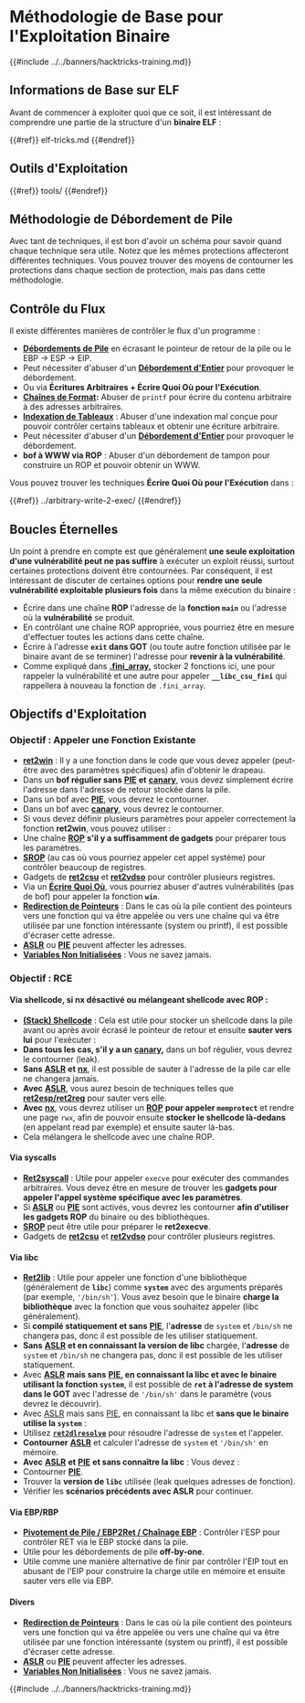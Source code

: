 # Méthodologie de Base pour l'Exploitation Binaire

{{#include ../../banners/hacktricks-training.md}}

## Informations de Base sur ELF

Avant de commencer à exploiter quoi que ce soit, il est intéressant de comprendre une partie de la structure d'un **binaire ELF** :

{{#ref}}
elf-tricks.md
{{#endref}}

## Outils d'Exploitation

{{#ref}}
tools/
{{#endref}}

## Méthodologie de Débordement de Pile

Avec tant de techniques, il est bon d'avoir un schéma pour savoir quand chaque technique sera utile. Notez que les mêmes protections affecteront différentes techniques. Vous pouvez trouver des moyens de contourner les protections dans chaque section de protection, mais pas dans cette méthodologie.

## Contrôle du Flux

Il existe différentes manières de contrôler le flux d'un programme :

- [**Débordements de Pile**](../stack-overflow/) en écrasant le pointeur de retour de la pile ou le EBP -> ESP -> EIP.
- Peut nécessiter d'abuser d'un [**Débordement d'Entier**](../integer-overflow.md) pour provoquer le débordement.
- Ou via **Écritures Arbitraires + Écrire Quoi Où pour l'Exécution**.
- [**Chaînes de Format**](../format-strings/)**:** Abuser de `printf` pour écrire du contenu arbitraire à des adresses arbitraires.
- [**Indexation de Tableaux**](../array-indexing.md) : Abuser d'une indexation mal conçue pour pouvoir contrôler certains tableaux et obtenir une écriture arbitraire.
- Peut nécessiter d'abuser d'un [**Débordement d'Entier**](../integer-overflow.md) pour provoquer le débordement.
- **bof à WWW via ROP** : Abuser d'un débordement de tampon pour construire un ROP et pouvoir obtenir un WWW.

Vous pouvez trouver les techniques **Écrire Quoi Où pour l'Exécution** dans :

{{#ref}}
../arbitrary-write-2-exec/
{{#endref}}

## Boucles Éternelles

Un point à prendre en compte est que généralement **une seule exploitation d'une vulnérabilité peut ne pas suffire** à exécuter un exploit réussi, surtout certaines protections doivent être contournées. Par conséquent, il est intéressant de discuter de certaines options pour **rendre une seule vulnérabilité exploitable plusieurs fois** dans la même exécution du binaire :

- Écrire dans une chaîne **ROP** l'adresse de la **fonction `main`** ou l'adresse où la **vulnérabilité** se produit.
- En contrôlant une chaîne ROP appropriée, vous pourriez être en mesure d'effectuer toutes les actions dans cette chaîne.
- Écrire à l'adresse **`exit` dans GOT** (ou toute autre fonction utilisée par le binaire avant de se terminer) l'adresse pour **revenir à la vulnérabilité**.
- Comme expliqué dans [**.fini_array**](../arbitrary-write-2-exec/www2exec-.dtors-and-.fini_array.md#eternal-loop)**,** stocker 2 fonctions ici, une pour rappeler la vulnérabilité et une autre pour appeler **`__libc_csu_fini`** qui rappellera à nouveau la fonction de `.fini_array`.

## Objectifs d'Exploitation

### Objectif : Appeler une Fonction Existante

- [**ret2win**](./#ret2win) : Il y a une fonction dans le code que vous devez appeler (peut-être avec des paramètres spécifiques) afin d'obtenir le drapeau.
- Dans un **bof régulier sans** [**PIE**](../common-binary-protections-and-bypasses/pie/) **et** [**canary**](../common-binary-protections-and-bypasses/stack-canaries/), vous devez simplement écrire l'adresse dans l'adresse de retour stockée dans la pile.
- Dans un bof avec [**PIE**](../common-binary-protections-and-bypasses/pie/), vous devrez le contourner.
- Dans un bof avec [**canary**](../common-binary-protections-and-bypasses/stack-canaries/), vous devrez le contourner.
- Si vous devez définir plusieurs paramètres pour appeler correctement la fonction **ret2win**, vous pouvez utiliser :
- Une chaîne [**ROP**](./#rop-and-ret2...-techniques) **s'il y a suffisamment de gadgets** pour préparer tous les paramètres.
- [**SROP**](../rop-return-oriented-programing/srop-sigreturn-oriented-programming/) (au cas où vous pourriez appeler cet appel système) pour contrôler beaucoup de registres.
- Gadgets de [**ret2csu**](../rop-return-oriented-programing/ret2csu.md) et [**ret2vdso**](../rop-return-oriented-programing/ret2vdso.md) pour contrôler plusieurs registres.
- Via un [**Écrire Quoi Où**](../arbitrary-write-2-exec/), vous pourriez abuser d'autres vulnérabilités (pas de bof) pour appeler la fonction **`win`**.
- [**Redirection de Pointeurs**](../stack-overflow/pointer-redirecting.md) : Dans le cas où la pile contient des pointeurs vers une fonction qui va être appelée ou vers une chaîne qui va être utilisée par une fonction intéressante (system ou printf), il est possible d'écraser cette adresse.
- [**ASLR**](../common-binary-protections-and-bypasses/aslr/) ou [**PIE**](../common-binary-protections-and-bypasses/pie/) peuvent affecter les adresses.
- [**Variables Non Initialisées**](../stack-overflow/uninitialized-variables.md) : Vous ne savez jamais.

### Objectif : RCE

#### Via shellcode, si nx désactivé ou mélangeant shellcode avec ROP :

- [**(Stack) Shellcode**](./#stack-shellcode) : Cela est utile pour stocker un shellcode dans la pile avant ou après avoir écrasé le pointeur de retour et ensuite **sauter vers lui** pour l'exécuter :
- **Dans tous les cas, s'il y a un** [**canary**](../common-binary-protections-and-bypasses/stack-canaries/)**,** dans un bof régulier, vous devrez le contourner (leak).
- **Sans** [**ASLR**](../common-binary-protections-and-bypasses/aslr/) **et** [**nx**](../common-binary-protections-and-bypasses/no-exec-nx.md), il est possible de sauter à l'adresse de la pile car elle ne changera jamais.
- **Avec** [**ASLR**](../common-binary-protections-and-bypasses/aslr/), vous aurez besoin de techniques telles que [**ret2esp/ret2reg**](../rop-return-oriented-programing/ret2esp-ret2reg.md) pour sauter vers elle.
- **Avec** [**nx**](../common-binary-protections-and-bypasses/no-exec-nx.md), vous devrez utiliser un [**ROP**](../rop-return-oriented-programing/) **pour appeler `memprotect`** et rendre une page `rwx`, afin de pouvoir ensuite **stocker le shellcode là-dedans** (en appelant read par exemple) et ensuite sauter là-bas.
- Cela mélangera le shellcode avec une chaîne ROP.

#### Via syscalls

- [**Ret2syscall**](../rop-return-oriented-programing/rop-syscall-execv/) : Utile pour appeler `execve` pour exécuter des commandes arbitraires. Vous devez être en mesure de trouver les **gadgets pour appeler l'appel système spécifique avec les paramètres**.
- Si [**ASLR**](../common-binary-protections-and-bypasses/aslr/) ou [**PIE**](../common-binary-protections-and-bypasses/pie/) sont activés, vous devrez les contourner **afin d'utiliser les gadgets ROP** du binaire ou des bibliothèques.
- [**SROP**](../rop-return-oriented-programing/srop-sigreturn-oriented-programming/) peut être utile pour préparer le **ret2execve**.
- Gadgets de [**ret2csu**](../rop-return-oriented-programing/ret2csu.md) et [**ret2vdso**](../rop-return-oriented-programing/ret2vdso.md) pour contrôler plusieurs registres.

#### Via libc

- [**Ret2lib**](../rop-return-oriented-programing/ret2lib/) : Utile pour appeler une fonction d'une bibliothèque (généralement de **`libc`**) comme **`system`** avec des arguments préparés (par exemple, `'/bin/sh'`). Vous avez besoin que le binaire **charge la bibliothèque** avec la fonction que vous souhaitez appeler (libc généralement).
- Si **compilé statiquement et sans** [**PIE**](../common-binary-protections-and-bypasses/pie/), l'**adresse** de `system` et `/bin/sh` ne changera pas, donc il est possible de les utiliser statiquement.
- **Sans** [**ASLR**](../common-binary-protections-and-bypasses/aslr/) **et en connaissant la version de libc** chargée, l'**adresse** de `system` et `/bin/sh` ne changera pas, donc il est possible de les utiliser statiquement.
- Avec [**ASLR**](../common-binary-protections-and-bypasses/aslr/) **mais sans** [**PIE**](../common-binary-protections-and-bypasses/pie/)**, en connaissant la libc et avec le binaire utilisant la fonction `system`**, il est possible de **`ret` à l'adresse de system dans le GOT** avec l'adresse de `'/bin/sh'` dans le paramètre (vous devrez le découvrir).
- Avec [ASLR](../common-binary-protections-and-bypasses/aslr/) mais sans [PIE](../common-binary-protections-and-bypasses/pie/), en connaissant la libc et **sans que le binaire utilise la `system`** :
- Utilisez [**`ret2dlresolve`**](../rop-return-oriented-programing/ret2dlresolve.md) pour résoudre l'adresse de `system` et l'appeler.
- **Contourner** [**ASLR**](../common-binary-protections-and-bypasses/aslr/) et calculer l'adresse de `system` et `'/bin/sh'` en mémoire.
- **Avec** [**ASLR**](../common-binary-protections-and-bypasses/aslr/) **et** [**PIE**](../common-binary-protections-and-bypasses/pie/) **et sans connaître la libc** : Vous devez :
- Contourner [**PIE**](../common-binary-protections-and-bypasses/pie/).
- Trouver la **version de `libc`** utilisée (leak quelques adresses de fonction).
- Vérifier les **scénarios précédents avec ASLR** pour continuer.

#### Via EBP/RBP

- [**Pivotement de Pile / EBP2Ret / Chaînage EBP**](../stack-overflow/stack-pivoting-ebp2ret-ebp-chaining.md) : Contrôler l'ESP pour contrôler RET via le EBP stocké dans la pile.
- Utile pour les débordements de pile **off-by-one**.
- Utile comme une manière alternative de finir par contrôler l'EIP tout en abusant de l'EIP pour construire la charge utile en mémoire et ensuite sauter vers elle via EBP.

#### Divers

- [**Redirection de Pointeurs**](../stack-overflow/pointer-redirecting.md) : Dans le cas où la pile contient des pointeurs vers une fonction qui va être appelée ou vers une chaîne qui va être utilisée par une fonction intéressante (system ou printf), il est possible d'écraser cette adresse.
- [**ASLR**](../common-binary-protections-and-bypasses/aslr/) ou [**PIE**](../common-binary-protections-and-bypasses/pie/) peuvent affecter les adresses.
- [**Variables Non Initialisées**](../stack-overflow/uninitialized-variables.md) : Vous ne savez jamais.

{{#include ../../banners/hacktricks-training.md}}
